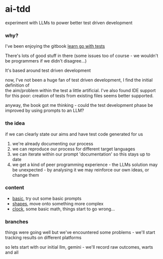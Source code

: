 # ai-tdd
experiment with LLMs to power better test driven development

### why?

I've been enjoying the gitbook [learn go with tests](https://quii.gitbook.io/learn-go-with-tests)

There's lots of good stuff in there (some issues too of course - we wouldn't be programmers if we didn't disagree...)

It's based around test driven development 

now, I've not been a huge fan of test driven development, I find the initial definition of  
the aim/problem within the test a little artificial. I've also found IDE support for this poor:
creation of tests from existing files seems better supported.

anyway, the book got me thinking - could the test development phase be improved by using prompts to an LLM?

### the idea
if we can clearly state our aims and have test code generated for us
1) we're already documenting our process
2) we can reproduce our process for different target languages 
3) we can iterate within our prompt 'documentation' so this stays up to date
4) we get a kind of peer programming experience - the LLMs solution may be unexpected - 
by analysing it we may reinforce our own ideas, or change them

### content
* [basic](basic), try out some basic prompts
* [shapes](shapes), move onto something more complex
* [clock](clock), some basic math, things start to go wrong...

### branches
things were going well but we've encountered some problems - 
we'll start tracking results on different platforms 

so lets start with our initial llm, gemini - we'll record raw outcomes, warts and all

